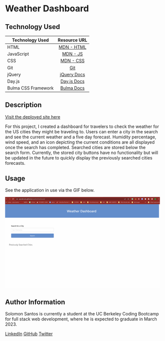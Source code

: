 # Weather Dashboard

## Technology Used

| Technology Used         | Resource URL           | 
| ------------- |:-------------:| 
| HTML    | [MDN - HTML](https://developer.mozilla.org/en-US/docs/Web/HTML) | 
| JavaScript | [MDN - JS](https://developer.mozilla.org/en-US/docs/Web/JavaScript) |
| CSS     | [MDN - CSS](https://developer.mozilla.org/en-US/docs/Web/CSS) |   
| Git | [Git](https://git-scm.com/)|    
|jQuery | [jQuery Docs](https://api.jquery.com/) |
|Day.js | [Day.js Docs](https://day.js.org/docs/en/installation/installation) |
|Bulma CSS Framework | [Bulma Docs](https://bulma.io/documentation/) |

## Description

[Visit the deployed site here](https://captaiiinsolo.github.io/weatherDashboard/)

For this project, I created a dashboard for travelers to check the weather for the US cities they might be traveling to. Users can enter a city in the search and see the current weather and a five day forecast. Humidity percentage, wind speed, and an icon depicting the current conditions are all displayed once the search has completed. Searched cities are stored below the search form. Currently, the stored city buttons have no functionality but will be updated in the future to quickly display the previously searched cities forecasts.

## Usage

See the application in use via the GIF below.

![Gif of the weather dashboards functionality](./assets/images/weatherdashboard.gif)

## Author Information

Solomon Santos is currently a student at the UC Berkeley Coding Bootcamp for full stack web development, where he is expected to graduate in March 2023.

[LinkedIn](https://www.linkedin.com/in/solomon-santos)
[GitHub](https://www.github.com/captaiiinsolo)
[Twitter](https://twitter.com/captaiiinsolo)